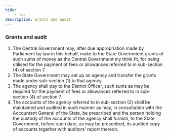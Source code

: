 ```yaml
---
hide:
    - toc
description: Grants and audit
---
```


### Grants and audit

1. The Central Government may, after due appropriation made by Parliament by law in this behalf, make to the State Government grants of such sums of money as the Central Government my think fit, for being utilised for the payment of fees or allowances referred to in sub-section (4) of section 7.
2. The State Government may set up an agency and transfer the grants made under sub-section (1) to that agency.
3. The agency shall pay to the District Officer, such sums as may be required for the payment of fees or allowances referred to in sub-section (4) of section 7.
4. The accounts of the agency referred to in sub-section (2) shall be maintained and audited in such manner as may, in consultation with the Accountant General of the State, be prescribed and the person holding the custody of the accounts of the agency shall furnish, to the State Government, before such date, as may be prescribed, its audited copy of accounts together with auditors’ report thereon.
